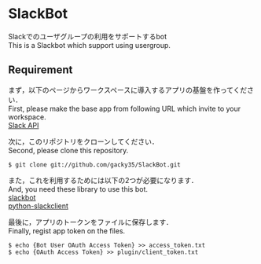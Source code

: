 # SlackBot

Slackでのユーザグループの利用をサポートするbot <br>
This is a Slackbot which support using usergroup.

## Requirement

まず，以下のページからワークスペースに導入するアプリの基盤を作ってください． <br>
First, please make the base app from following URL which invite to your workspace. <br>
[Slack API](https://api.slack.com/)

次に，このリポジトリをクローンしてください． <br>
Second, please clone this repository. <br>
```
$ git clone git://github.com/gacky35/SlackBot.git
```

また，これを利用するためには以下の2つが必要になります． <br>
And, you need these library to use this bot. <br>
[slackbot](https://github.com/lins05/slackbot) <br>
[python-slackclient](https://github.com/slackapi/python-slackclient) <br>

最後に，アプリのトークンをファイルに保存します． <br>
Finally, regist app token on the files. <br>
```
$ echo {Bot User OAuth Access Token} >> access_token.txt
$ echo {OAuth Access Token} >> plugin/client_token.txt
```
